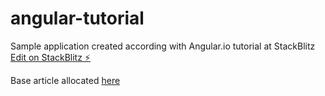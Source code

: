 # angular-tutorial

Sample application created according with Angular.io tutorial at StackBlitz
[Edit on StackBlitz ⚡️](https://stackblitz.com/edit/angular-bmq3p3-rvvh5p)

Base article allocated [here](https://angular.io/start)
